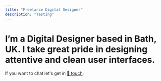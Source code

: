 ```yaml
---
title: "Freelance Digital Designer"
description: "Testing"
---
```


<h1><span>I’m a Digital Designer based in Bath, UK. I take great pride in designing attentive and clean user interfaces.</span></h1>

<p class="beta hero-desc">If you want to chat let's get in <a href="#none">🤙 touch</a>.</p>